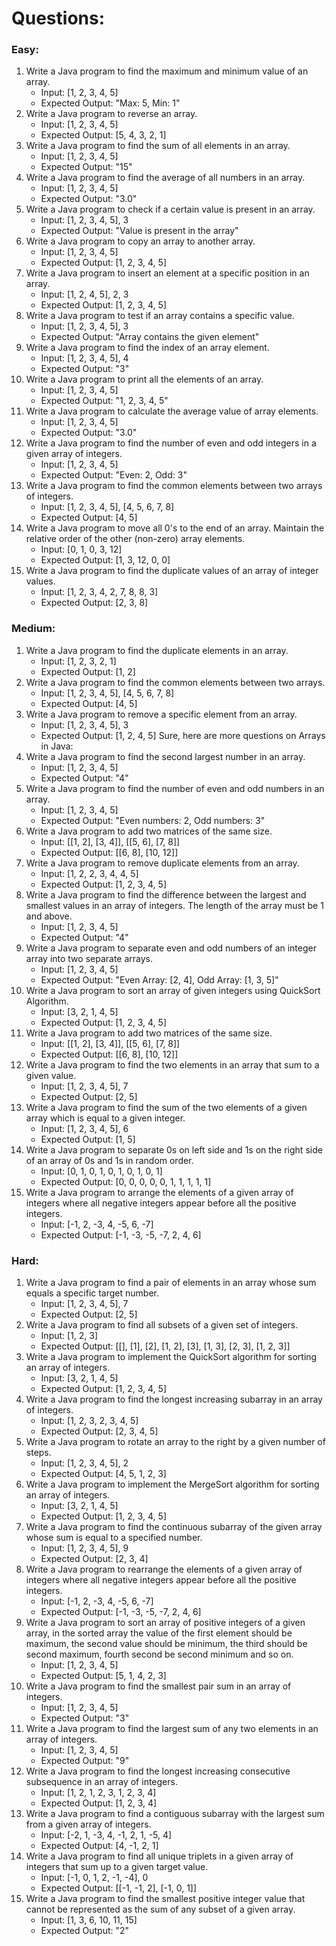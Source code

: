 # Questions:

### Easy:
1. Write a Java program to find the maximum and minimum value of an array.
    - Input: [1, 2, 3, 4, 5]
    - Expected Output: "Max: 5, Min: 1"
2. Write a Java program to reverse an array.
    - Input: [1, 2, 3, 4, 5]
    - Expected Output: [5, 4, 3, 2, 1]
3. Write a Java program to find the sum of all elements in an array.
    - Input: [1, 2, 3, 4, 5]
    - Expected Output: "15"
4. Write a Java program to find the average of all numbers in an array.
    - Input: [1, 2, 3, 4, 5]
    - Expected Output: "3.0"
5. Write a Java program to check if a certain value is present in an array.
    - Input: [1, 2, 3, 4, 5], 3
    - Expected Output: "Value is present in the array"
6. Write a Java program to copy an array to another array.
    - Input: [1, 2, 3, 4, 5]
    - Expected Output: [1, 2, 3, 4, 5]
7. Write a Java program to insert an element at a specific position in an array.
    - Input: [1, 2, 4, 5], 2, 3
    - Expected Output: [1, 2, 3, 4, 5]
8. Write a Java program to test if an array contains a specific value.
    - Input: [1, 2, 3, 4, 5], 3
    - Expected Output: "Array contains the given element"
9. Write a Java program to find the index of an array element.
    - Input: [1, 2, 3, 4, 5], 4
    - Expected Output: "3"   
10. Write a Java program to print all the elements of an array.
     - Input: [1, 2, 3, 4, 5]
     - Expected Output: "1, 2, 3, 4, 5"
11. Write a Java program to calculate the average value of array elements.
     - Input: [1, 2, 3, 4, 5]
     - Expected Output: "3.0"
12. Write a Java program to find the number of even and odd integers in a given array of integers.
     - Input: [1, 2, 3, 4, 5]
     - Expected Output: "Even: 2, Odd: 3"
13. Write a Java program to find the common elements between two arrays of integers.
     - Input: [1, 2, 3, 4, 5], [4, 5, 6, 7, 8]
     - Expected Output: [4, 5]
14. Write a Java program to move all 0's to the end of an array. Maintain the relative order of the other (non-zero) array elements.
     - Input: [0, 1, 0, 3, 12]
     - Expected Output: [1, 3, 12, 0, 0]
15. Write a Java program to find the duplicate values of an array of integer values.
     - Input: [1, 2, 3, 4, 2, 7, 8, 8, 3]
     - Expected Output: [2, 3, 8]
    
### Medium:
1. Write a Java program to find the duplicate elements in an array.
    - Input: [1, 2, 3, 2, 1]
    - Expected Output: [1, 2]
2. Write a Java program to find the common elements between two arrays.
    - Input: [1, 2, 3, 4, 5], [4, 5, 6, 7, 8]
    - Expected Output: [4, 5]
3. Write a Java program to remove a specific element from an array.
    - Input: [1, 2, 3, 4, 5], 3
    - Expected Output: [1, 2, 4, 5]
      Sure, here are more questions on Arrays in Java:
4. Write a Java program to find the second largest number in an array.
    - Input: [1, 2, 3, 4, 5]
    - Expected Output: "4"
5. Write a Java program to find the number of even and odd numbers in an array.
    - Input: [1, 2, 3, 4, 5]
    - Expected Output: "Even numbers: 2, Odd numbers: 3"
6. Write a Java program to add two matrices of the same size.
    - Input: [[1, 2], [3, 4]], [[5, 6], [7, 8]]
    - Expected Output: [[6, 8], [10, 12]]
7. Write a Java program to remove duplicate elements from an array.
    - Input: [1, 2, 2, 3, 4, 4, 5]
    - Expected Output: [1, 2, 3, 4, 5]
8. Write a Java program to find the difference between the largest and smallest values in an array of integers. The length of the array must be 1 and above.
    - Input: [1, 2, 3, 4, 5]
    - Expected Output: "4"
9. Write a Java program to separate even and odd numbers of an integer array into two separate arrays.
    - Input: [1, 2, 3, 4, 5]
    - Expected Output: "Even Array: [2, 4], Odd Array: [1, 3, 5]"
10. Write a Java program to sort an array of given integers using QuickSort Algorithm.
     - Input: [3, 2, 1, 4, 5]
     - Expected Output: [1, 2, 3, 4, 5]
11. Write a Java program to add two matrices of the same size.
     - Input: [[1, 2], [3, 4]], [[5, 6], [7, 8]]
     - Expected Output: [[6, 8], [10, 12]]
12. Write a Java program to find the two elements in an array that sum to a given value.
     - Input: [1, 2, 3, 4, 5], 7
     - Expected Output: [2, 5]
13. Write a Java program to find the sum of the two elements of a given array which is equal to a given integer.
     - Input: [1, 2, 3, 4, 5], 6
     - Expected Output: [1, 5]
14. Write a Java program to separate 0s on left side and 1s on the right side of an array of 0s and 1s in random order.
     - Input: [0, 1, 0, 1, 0, 1, 0, 1, 0, 1]
     - Expected Output: [0, 0, 0, 0, 0, 1, 1, 1, 1, 1]
15. Write a Java program to arrange the elements of a given array of integers where all negative integers appear before all the positive integers.
     - Input: [-1, 2, -3, 4, -5, 6, -7]
     - Expected Output: [-1, -3, -5, -7, 2, 4, 6]
    
### Hard:
1. Write a Java program to find a pair of elements in an array whose sum equals a specific target number.
    - Input: [1, 2, 3, 4, 5], 7
    - Expected Output: [2, 5]
2. Write a Java program to find all subsets of a given set of integers.
    - Input: [1, 2, 3]
    - Expected Output: [[], [1], [2], [1, 2], [3], [1, 3], [2, 3], [1, 2, 3]]
3. Write a Java program to implement the QuickSort algorithm for sorting an array of integers.
    - Input: [3, 2, 1, 4, 5]
    - Expected Output: [1, 2, 3, 4, 5]
4. Write a Java program to find the longest increasing subarray in an array of integers.
    - Input: [1, 2, 3, 2, 3, 4, 5]
    - Expected Output: [2, 3, 4, 5]
5. Write a Java program to rotate an array to the right by a given number of steps.
    - Input: [1, 2, 3, 4, 5], 2
    - Expected Output: [4, 5, 1, 2, 3]
6. Write a Java program to implement the MergeSort algorithm for sorting an array of integers.
    - Input: [3, 2, 1, 4, 5]
    - Expected Output: [1, 2, 3, 4, 5]
7. Write a Java program to find the continuous subarray of the given array whose sum is equal to a specified number.
    - Input: [1, 2, 3, 4, 5], 9
    - Expected Output: [2, 3, 4]
8. Write a Java program to rearrange the elements of a given array of integers where all negative integers appear before all the positive integers.
    - Input: [-1, 2, -3, 4, -5, 6, -7]
    - Expected Output: [-1, -3, -5, -7, 2, 4, 6]
9. Write a Java program to sort an array of positive integers of a given array, in the sorted array the value of the first element should be maximum, the second value should be minimum, the third should be second maximum, fourth second be second minimum and so on.
    - Input: [1, 2, 3, 4, 5]
    - Expected Output: [5, 1, 4, 2, 3]
10. Write a Java program to find the smallest pair sum in an array of integers.
     - Input: [1, 2, 3, 4, 5]
     - Expected Output: "3"
11. Write a Java program to find the largest sum of any two elements in an array of integers.
     - Input: [1, 2, 3, 4, 5]
     - Expected Output: "9"
12. Write a Java program to find the longest increasing consecutive subsequence in an array of integers.
     - Input: [1, 2, 1, 2, 3, 1, 2, 3, 4]
     - Expected Output: [1, 2, 3, 4]
13. Write a Java program to find a contiguous subarray with the largest sum from a given array of integers.
     - Input: [-2, 1, -3, 4, -1, 2, 1, -5, 4]
     - Expected Output: [4, -1, 2, 1]
14. Write a Java program to find all unique triplets in a given array of integers that sum up to a given target value.
     - Input: [-1, 0, 1, 2, -1, -4], 0
     - Expected Output: [[-1, -1, 2], [-1, 0, 1]]
15. Write a Java program to find the smallest positive integer value that cannot be represented as the sum of any subset of a given array.
     - Input: [1, 3, 6, 10, 11, 15]
     - Expected Output: "2"
